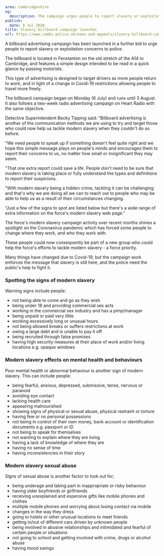 ```yaml
area: Cambridgeshire
og:
  description: The campaign urges people to report slavery or exploitation concerns
publish:
  date: 9 Jul 2020
title: Slavery billboard campaign launches
url: https://www.cambs.police.uk/news-and-appeals/slavery-billboard-campaign-cambs
```

A billboard advertising campaign has been launched in a further bid to urge people to report slavery or exploitation concerns to police.

The billboard is located in Fenstanton on the old stretch of the A14 to Cambridge, and features a simple design intended to be read in a quick glance by passing motorists.

This type of advertising is designed to target drivers as more people return to work, and in light of a change in Covid-19 restrictions allowing people to travel more freely.

The billboard campaign began on Monday (6 July) and runs until 3 August. It also follows a two-week radio advertising campaign on Heart Radio with the same objective.

Detective Superintendent Becky Tipping said: "Billboard advertising is another of the communication methods we are using to try and target those who could now help us tackle modern slavery when they couldn't do so before.

"We need people to speak up if something doesn't feel quite right and we hope this simple message plays on people's minds and encourages them to report their concerns to us, no matter how small or insignificant they may seem.

"That one extra report could save a life. People don't need to be sure that modern slavery is taking place or fully understand the types and definitions to report their suspicions.

"With modern slavery being a hidden crime, tackling it can be challenging and that's why we are doing all we can to reach out to people who may be able to help us as a result of their circumstances changing.

"Just a few of the signs to spot are listed below but there's a wide range of extra information on the force's modern slavery web page."

The force's modern slavery campaign activity over recent months shines a spotlight on the Coronavirus pandemic which has forced some people to change where they work, and who they work with.

These people could now consequently be part of a new group who could help the force's efforts to tackle modern slavery - a force priority.

Many things have changed due to Covid-19, but the campaign work enforces the message that slavery is still here, and the police need the public's help to fight it.

### **Spotting the signs of modern slavery**

Warning signs include people:

 * not being able to come and go as they wish
 * being under 18 and providing commercial sex acts
 * working in the commercial sex industry and has a pimp/manager
 * being unpaid or paid very little
 * working excessively long or unusual hours
 * not being allowed breaks or suffers restrictions at work
 * owing a large debt and is unable to pay it off
 * being recruited through false promises
 * having high security measures at their place of work and/or living locations e.g. opaque windows

### Modern slavery effects on mental health and behaviours

Poor mental health or abnormal behaviour is another sign of modern slavery. This can include people:

 * being fearful, anxious, depressed, submissive, tense, nervous or paranoid
 * avoiding eye contact
 * lacking health care
 * appearing malnourished
 * showing signs of physical or sexual abuse, physical restraint or torture
 * having few or no personal possessions
 * not being in control of their own money, bank account or identification documents e.g. passport or ID
 * not being to speak for themselves
 * not wanting to explain where they are living
 * having a lack of knowledge of where they are
 * having no sense of time
 * having inconsistencies in their story

### Modern slavery sexual abuse

Signs of sexual abuse is another factor to look out for;

 * being underage and taking part in inappropriate or risky behaviour
 * having older boyfriends or girlfriends
 * receiving unexplained and expensive gifts like mobile phones and clothes
 * multiple mobile phones and worrying about losing contact via mobile
 * changes in the way they dress
 * going to hotels or other unusual locations to meet friends
 * getting in/out of different cars driven by unknown people
 * being involved in abusive relationships and intimidated and fearful of certain people or situations
 * not going to school and getting involved with crime, drugs or alcohol abuse
 * having mood swings
